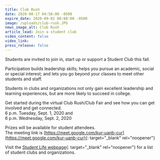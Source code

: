 ```yaml
---
title: Club Rush
date: 2020-08-17 04:58:00 -0500
expire_date: 2020-09-02 00:00:00 -0500
image: /uploads/club-rush.JPG
news_image_alt: Club Rush
article_lead: Join a student club
video_content: false
video_link:
press_release: false
---
```


Students are invited to join in, start up or support a Student Club this fall.

Participation builds leadership skills; helps you pursue an academic, social or special interest; and lets you go beyond your classes to meet other students and staff.

Students in clubs and organizations not only gain excellent leadership and learning experiences, but are more likely to succeed in college.

Get started during the virtual Club Rush/Club Fair and see how you can get involved and get connected.<br>6 p.m. Tuesday, Sept. 1, 2020 and<br>6 p.m. Wednesday, Sept. 2, 2020

Prizes will be available for student attendees.<br>The meeting link is [https://meet.google.com/kur-uanb-cur](https://meet.google.com/kur-uanb-cur){: target="_blank" rel="noopener"}

Visit the [Student Life webpage](http://www.kcc.edu/students/studentlife/Pages/default.aspx){: target="_blank" rel="noopener"} for a list of student clubs and organizations.&nbsp;